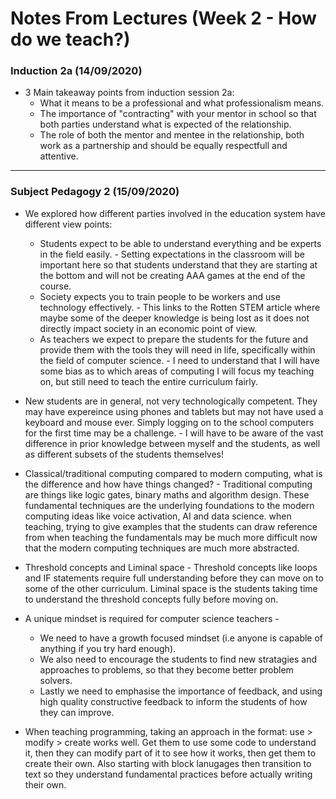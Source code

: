 # Notes From Lectures (Week 2 - How do we teach?)

### Induction 2a (14/09/2020) 
* 3 Main takeaway points from induction session 2a:
  * What it means to be a professional and what professionalism means.
  * The importance of "contracting" with your mentor in school so that both parties understand what is expected of the relationship.
  * The role of both the mentor and mentee in the relationship, both work as a partnership and should be equally respectfull and attentive.
---

### Subject Pedagogy 2 (15/09/2020)
* We explored how different parties involved in the education system have different view points:
    * Students expect to be able to understand everything and be experts in the field easily. - Setting expectations in the classroom will be important here so that students understand that they are starting at the bottom and will not be creating AAA games at the end of the course.
    * Society expects you to train people to be workers and use technology effectively. - This links to the Rotten STEM article where maybe some of the deeper knowledge is being lost as it does not directly impact society in an economic point of view.
    * As teachers we expect to prepare the students for the future and provide them with the tools they will need in life, specifically within the field of computer science. - I need to understand that I will have some bias as to which areas of computing I will focus my teaching on, but still need to teach the entire curriculum fairly.   

* New students are in general, not very technologically competent. They may have expereince using phones and tablets but may not have used a keyboard and mouse ever. Simply logging on to the school computers for the first time may be a challenge. - I will have to be aware of the vast difference in prior knowledge between myself and the students, as well as different subsets of the students themselves!
* Classical/traditional computing compared to modern computing, what is the difference and how have things changed? - Traditional computing are things like logic gates, binary maths and algorithm design. These fundamental techniques are the underlying foundations to the modern computing ideas like voice activation, AI and data science. when teaching, trying to give examples that the students can draw reference from when teaching the fundamentals may be much more difficult now that the modern computing techniques are much more abstracted.
* Threshold concepts and Liminal space - Threshold concepts like loops and IF statements require full understanding before they can move on to some of the other curriculum. Liminal space is the students taking time to understand the threshold concepts fully before moving on.
* A unique mindset is required for computer science teachers - 
  * We need to have a growth focused mindset (i.e anyone is capable of anything if you try hard enough). 
  * We also need to encourage the students to find new stratagies and approaches to problems, so that they become better problem solvers. 
  * Lastly we need to emphasise the importance of feedback, and using high quality constructive feedback to inform the students of how they can improve.
* When teaching programming, taking an approach in the format: use > modify > create works well. Get them to use some code to understand it, then they can modify part of it to see how it works, then get them to create their own. Also starting with block lanugages then transition to text so they understand fundamental practices before actually writing their own.

